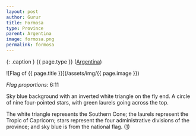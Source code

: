 ```yaml
---
layout: post
author: Gurur
title: Formosa
type: Province
parent: Argentina
image: formosa.png
permalink: formosa
---
```

{: .caption }
{{ page.type }} ([Argentina](/2019/03/11/argentina.html))

![Flag of {{ page.title }}](/assets/img/{{ page.image }})

*Flag proportions*: 6:11

Sky blue background with an inverted white triangle on the fly end. A circle of nine four-pointed stars, with green laurels going across the top.

The white triangle represents the Southern Cone; the laurels represent the Tropic of Capricorn; stars represent the four administrative divisions of the province; and sky blue is from the national flag. (<span class="source-link">[1](https://www.crwflags.com/fotw/flags/ar-p.html#descr)</span>)
